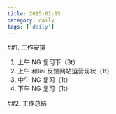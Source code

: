 ```yaml
---
title: 2015-01-15
category: daily
tags: ['daily']
---
```


##1. 工作安排
1. 上午 NG 复习下（3t）
2. 上午 和lisi 反馈网站运营现状（1t）
3. 中午 NG 复习（1t）
4. 下午 NG 复习（1t）


##2. 工作总结